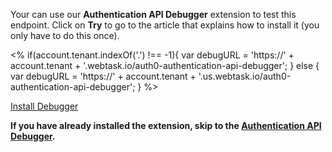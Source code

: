 Your can use our **Authentication API Debugger** extension to test this endpoint. Click on **Try** to go to the article that explains how to install it (you only have to do this once).

<%
  if(account.tenant.indexOf('.') !== -1){
    var debugURL = 'https://' + account.tenant + '.webtask.io/auth0-authentication-api-debugger';
  } else {
    var debugURL = 'https://' + account.tenant + '.us.webtask.io/auth0-authentication-api-debugger';
  }
%>

<div class="test-endpoint-box">
  <a href="/extensions/authentication-api-debugger" class="btn btn-primary">Install Debugger</a>
</div>

**If you have already installed the extension, skip to the [Authentication API Debugger](${debugURL}).**
